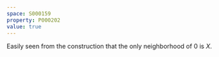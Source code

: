 ```yaml
---
space: S000159
property: P000202
value: true
---
```

 
Easily seen from the construction that the only neighborhood of $0$ is $X$.

